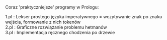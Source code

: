 Coraz 'praktyczniejsze' programy w Prologu:

1.pl : Lekser prostego języka imperatywnego = wczytywanie znak po znaku wejścia, formowanie z nich tokenów  
2.pl : Graficzne rozwiązanie problemu hetmanów  
3.pl : Implementacja ręcznego chodzenia po drzewie
